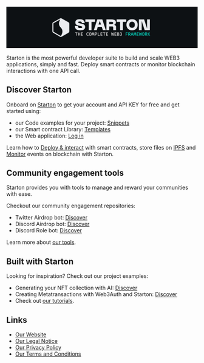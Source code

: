 ![Starton Header](github-banner.jpg)

Starton is the most powerful developer suite to build and scale WEB3 applications, simply and fast. Deploy smart contracts or monitor blockchain interactions with one API call.

## Discover Starton

Onboard on <a href="https://app.starton.com">Starton</a> to get your account and API KEY for free and get started using:
- our Code examples for your project: <a href="https://github.com/thirdweb-dev/js/tree/main/packages/cli">Snippets</a>
- our Smart contract Library: <a href="https://github.com/starton-io/smart-contract-templates">Templates</a>
- the Web application: <a href="https://app.starton.com">Log in</a>

Learn how to <a href="https://docs.starton.com/docs/Tutorials/deploy-first-smart-contract">Deploy & interact</a> with smart contracts, store files on <a href="https://docs.starton.com/docs/Tutorials/storing-files-on-IPFS">IPFS</a> and <a href="https://docs.starton.com/docs/Tutorials/monitoring-blockchain-activity">Monitor</a> events on blockchain with Starton.

## Community engagement tools

Starton provides you with tools to manage and reward your communities with ease.

Checkout our community engagement repositories:
- Twitter Airdrop bot: <a href="https://github.com/starton-io/twitter-airdrop-bot">Discover</a>
- Discord Airdrop bot: <a href="https://github.com/starton-io/discord-airdrop-bot">Discover</a>
- Discord Role bot: <a href="https://discord.starton.studio/">Discover</a>

Learn more about <a href="https://docs.starton.com/docs/tools/integrating-tools">our tools</a>.

## Built with Starton

Looking for inspiration? Check out our project examples:

- Generating your NFT collection with AI: <a href="https://github.com/starton-io/AI-generated-NFT-collection">Discover</a>
- Creating Metatransactions with Web3Auth and Starton: <a href="https://github.com/starton-io/starton-web3auth-tuto">Discover</a>
- Check out <a href="https://docs.starton.com/docs/tools/integrating-tools">our tutorials</a>.

## Links
- <a href="https://www.starton.com/">Our Website</a>
- <a href="https://www.starton.com/legal-notice">Our Legal Notice</a>
- <a href="https://www.starton.com/privacy-policy">Our Privacy Policy</a>
- <a href="https://www.starton.com/terms-and-conditions">Our Terms and Conditions</a>
